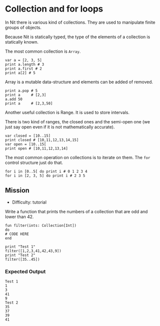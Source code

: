 # Collection and for loops

In Nit there is various kind of collections.
They are used to manipulate finite groups of objects.

Because Nit is statically typed, the type of the elements of a collection is statically known.

The most common collection is `Array`.

~~~nit
var a = [2, 3, 5]
print a.length # 3
print a.first # 2
print a[2] # 5
~~~

Array is a mutable data-structure and elements can be added of removed.

~~~nit
print a.pop # 5
print a     # [2,3]
a.add 50
print a     # [2,3,50]
~~~

Another useful collection is Range. It is used to store intervals.

There is two kind of ranges, the closed ones and the semi-open one (we just say open even if it is not mathematically accurate).

~~~nit
var closed = [10..15]
print closed # [10,11,12,13,14,15]
var open = [10..15[
print open # [10,11,12,13,14]
~~~


The most common operation on collections is to iterate on them.
The `for` control structure just do that.

~~~nit
for i in [0..5[ do print i # 0 1 2 3 4
for i in [2, 3, 5] do print i # 2 3 5
~~~

## Mission

* Difficulty: tutorial


Write a function that prints the numbers of a collection that are odd and lower than 42.

~~~nit
fun filter(ints: Collection[Int])
do
# CODE HERE
end

print "Test 1"
filter([1,2,3,41,42,43,9])
print "Test 2"
filter([35..45])
~~~

### Expected Output

~~~
Test 1
1
3
41
9
Test 2
35
37
39
41
~~~
